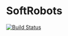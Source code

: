 # SoftRobots

[![Build Status](https://travis-ci.org/rdeits/SoftRobots.jl.svg?branch=master)](https://travis-ci.org/rdeits/SoftRobots.jl)
